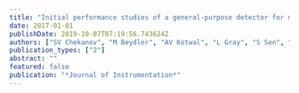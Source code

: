 ```yaml
---
title: "Initial performance studies of a general-purpose detector for multi-TeV physics at a 100 TeV pp collider"
date: 2017-01-01
publishDate: 2019-10-07T07:19:56.743624Z
authors: ["SV Chekanov", "M Beydler", "AV Kotwal", "L Gray", "S Sen", "NV Tran", "S-S Yu", "J Zuzelski"]
publication_types: ["2"]
abstract: ""
featured: false
publication: "*Journal of Instrumentation*"
---
```


